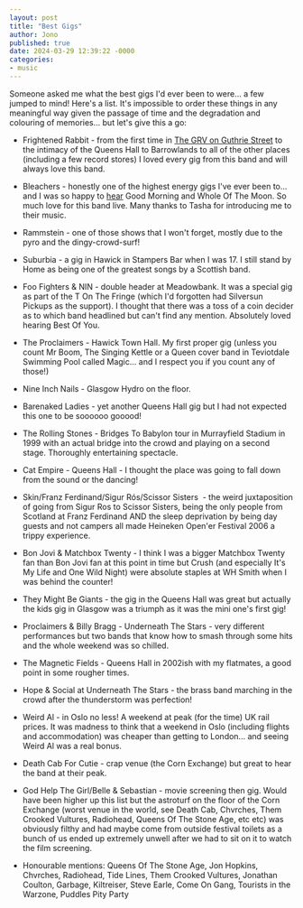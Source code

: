 ```yaml
---
layout: post
title: "Best Gigs"
author: Jono
published: true
date: 2024-03-29 12:39:22 -0000
categories: 
- music
---
```

Someone asked me what the best gigs I'd ever been to were... a few jumped to mind! Here's a list. It's impossible to order these things in any meaningful way given the passage of time and the degradation and colouring of memories... but let's give this a go:

-   Frightened Rabbit - from the first time in [The GRV on Guthrie Street](https://ellis.scot/2008/04/frightened-rabbit-live-in-edinburgh/) to the intimacy of the Queens Hall to Barrowlands to all of the other places (including a few record stores) I loved every gig from this band and will always love this band.

-   Bleachers - honestly one of the highest energy gigs I've ever been to... and I was so happy to [hear](https://www.setlist.fm/setlist/bleachers/2024/barrowland-glasgow-scotland-3aa69f3.html) Good Morning and Whole Of The Moon. So much love for this band live. Many thanks to Tasha for introducing me to their music.

-   Rammstein - one of those shows that I won't forget, mostly due to the pyro and the dingy-crowd-surf!

-   Suburbia - a gig in Hawick in Stampers Bar when I was 17. I still stand by Home as being one of the greatest songs by a Scottish band. 

-   Foo Fighters & NIN - double header at Meadowbank. It was a special gig as part of the T On The Fringe (which I'd forgotten had Silversun Pickups as the support). I thought that there was a toss of a coin decider as to which band headlined but can't find any mention. Absolutely loved hearing Best Of You.

-   The Proclaimers - Hawick Town Hall. My first proper gig (unless you count Mr Boom, The Singing Kettle or a Queen cover band in Teviotdale Swimming Pool called Magic... and I respect you if you count any of those!)

-   Nine Inch Nails - Glasgow Hydro on the floor. 

-   Barenaked Ladies - yet another Queens Hall gig but I had not expected this one to be soooooo gooood!

-   The Rolling Stones - Bridges To Babylon tour in Murrayfield Stadium in 1999 with an actual bridge into the crowd and playing on a second stage. Thoroughly entertaining spectacle. 

-   Cat Empire - Queens Hall - I thought the place was going to fall down from the sound or the dancing!

-   Skin/Franz Ferdinand/Sigur Rós/Scissor Sisters  - the weird juxtaposition of going from Sigur Ros to Scissor Sisters, being the only people from Scotland at Franz Ferdinand AND the sleep deprivation by being day guests and not campers all made Heineken Open'er Festival 2006 a trippy experience. 

-  Bon Jovi & Matchbox Twenty - I think I was a bigger Matchbox Twenty fan than Bon Jovi fan at this point in time but Crush (and especially It's My Life and One Wild Night) were absolute staples at WH Smith when I was behind the counter! 

-   They Might Be Giants - the gig in the Queens Hall was great but actually the kids gig in Glasgow was a triumph as it was the mini one's first gig!

-   Proclaimers & Billy Bragg - Underneath The Stars - very different performances but two bands that know how to smash through some hits and the whole weekend was so chilled.

-   The Magnetic Fields - Queens Hall in 2002ish with my flatmates, a good point in some rougher times.

-   Hope & Social at Underneath The Stars - the brass band marching in the crowd after the thunderstorm was perfection!

-   Weird Al - in Oslo no less! A weekend at peak (for the time) UK rail prices. It was madness to think that a weekend in Oslo (including flights and accommodation) was cheaper than getting to London... and seeing Weird Al was a real bonus.

-   Death Cab For Cutie - crap venue (the Corn Exchange) but great to hear the band at their peak. 

-   God Help The Girl/Belle & Sebastian - movie screening then gig. Would have been higher up this list but the astroturf on the floor of the Corn Exchange (worst venue in the world, see Death Cab, Chvrches, Them Crooked Vultures, Radiohead, Queens Of The Stone Age, etc etc) was obviously filthy and had maybe come from outside festival toilets as a bunch of us ended up extremely unwell after we had to sit on it to watch the film screening. 

-   Honourable mentions: Queens Of The Stone Age, Jon Hopkins, Chvrches, Radiohead, Tide Lines, Them Crooked Vultures, Jonathan Coulton, Garbage, Kiltreiser, Steve Earle, Come On Gang, Tourists in the Warzone, Puddles Pity Party
